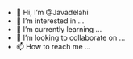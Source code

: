 - 👋 Hi, I’m @Javadelahi
- 👀 I’m interested in ...
- 🌱 I’m currently learning ...
- 💞️ I’m looking to collaborate on ...
- 📫 How to reach me ...

<!---
Javadelahi/Javadelahi is a ✨ special ✨ repository because its `README.md` (this file) appears on your GitHub profile.
You can click the Preview link to take a look at your changes.
--->
